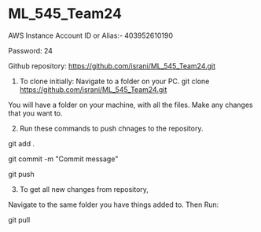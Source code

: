 # ML_545_Team24

AWS Instance Account ID or Alias:- 403952610190

Password: 24


Github repository: https://github.com/israni/ML_545_Team24.git

1. To clone initially:
Navigate to a folder on your PC.
git clone https://github.com/israni/ML_545_Team24.git


You will have a folder on your machine, with all the files. Make any changes that you want to.

2. Run these commands to push chnages to the repository.

git add .

git commit -m "Commit message"

git push


3. To get all new changes from repository,

Navigate to the same folder you have things added to. Then Run:

git pull